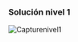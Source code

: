 ### Solución nivel 1

![Capturenivel1](https://github.com/Luiso-o/EjerciciosAngular-S1.1/assets/128043647/d3eca434-10fc-427d-ac42-66acc9f468d3)
